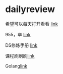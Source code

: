 # dailyreview
希望可以每天打开看看
[link](https://wdxtub.com/interview/14520609088903.html)

955，卒
[link](https://feathub.com/formulahendry/955.WLB?)

DS修炼手册
[link](https://www.1point3acres.com/bbs/thread-76429-1-1.html)

课程刷刷刷[link](https://brilliant.org/courses/?tour=true)

Golang[link](https://qcrao.com/)
